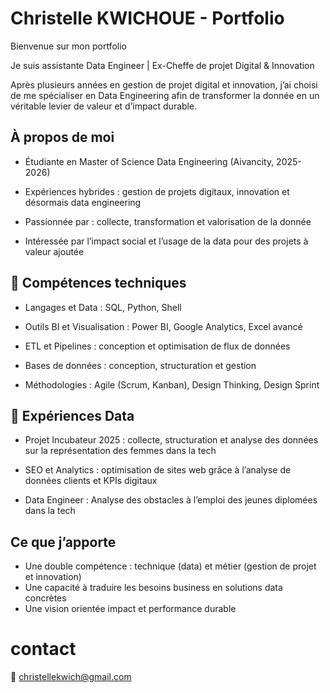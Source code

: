 # Christelle KWICHOUE - Portfolio

Bienvenue sur mon portfolio

Je suis assistante Data Engineer | Ex-Cheffe de projet Digital & Innovation

Après plusieurs années en gestion de projet digital et innovation, j’ai choisi de me spécialiser en Data Engineering
afin de transformer la donnée en un véritable levier de valeur et d’impact durable.

## À propos de moi

- Étudiante en Master of Science Data Engineering (Aivancity, 2025-2026)

- Expériences hybrides : gestion de projets digitaux, innovation et désormais data engineering

- Passionnée par : collecte, transformation et valorisation de la donnée

- Intéressée par l’impact social et l’usage de la data pour des projets à valeur ajoutée



## 🧰 Compétences techniques

- Langages et Data : SQL, Python, Shell

- Outils BI et Visualisation : Power BI, Google Analytics, Excel avancé

- ETL et Pipelines : conception et optimisation de flux de données

- Bases de données : conception, structuration et gestion
  
- Méthodologies : Agile (Scrum, Kanban), Design Thinking, Design Sprint



## 📂 Expériences Data  

- Projet Incubateur 2025 : collecte, structuration et analyse des données sur la représentation des femmes dans la tech 

- SEO et Analytics : optimisation de sites web grâce à l’analyse de données clients et KPIs digitaux

- Data Engineer : Analyse des obstacles à l’emploi des jeunes diplomées dans la tech 


## Ce que j’apporte

- Une double compétence : technique (data) et métier (gestion de projet et innovation)
- Une capacité à traduire les besoins business en solutions data concrètes
- Une vision orientée impact et performance durable


# contact

📧 christellekwich@gmail.com


